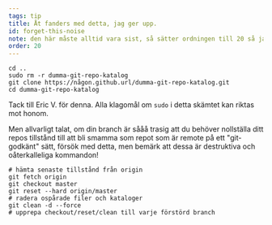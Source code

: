 ```yaml
---
tags: tip
title: Åt fanders med detta, jag ger upp.
id: forget-this-noise
note: den här måste alltid vara sist, så sätter ordningen till 20 så jag inte behöver byta namn / sortera om den
order: 20
---
```


```git
cd ..
sudo rm -r dumma-git-repo-katalog
git clone https://någon.github.url/dumma-git-repo-katalog.git
cd dumma-git-repo-katalog
```

Tack till Eric V. för denna. Alla klagomål om `sudo` i detta skämtet kan riktas mot honom. 


Men allvarligt talat, om din branch är sååå trasig att du behöver nollställa ditt repos tillstånd till att bli smamma som repot som är remote på ett "git-godkänt" sätt, försök med detta, men bemärk att dessa är destruktiva och oåterkalleliga kommandon!

```git
# hämta senaste tillstånd från origin
git fetch origin
git checkout master
git reset --hard origin/master
# radera ospårade filer och kataloger
git clean -d --force
# upprepa checkout/reset/clean till varje förstörd branch
```